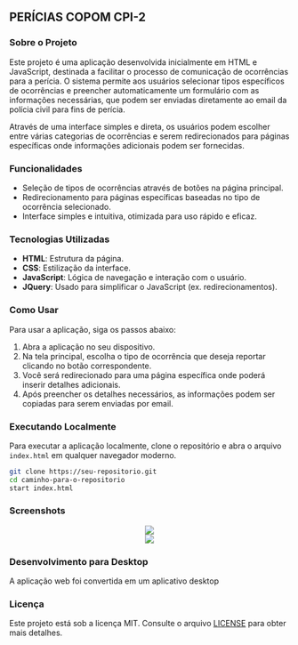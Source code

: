 ## PERÍCIAS COPOM CPI-2

### Sobre o Projeto

Este projeto é uma aplicação desenvolvida inicialmente em HTML e JavaScript, destinada a facilitar o processo de comunicação de ocorrências para a perícia. O sistema permite aos usuários selecionar tipos específicos de ocorrências e preencher automaticamente um formulário com as informações necessárias, que podem ser enviadas diretamente ao email da polícia civil para fins de perícia.

Através de uma interface simples e direta, os usuários podem escolher entre várias categorias de ocorrências e serem redirecionados para páginas específicas onde informações adicionais podem ser fornecidas.

### Funcionalidades

- Seleção de tipos de ocorrências através de botões na página principal.
- Redirecionamento para páginas específicas baseadas no tipo de ocorrência selecionado.
- Interface simples e intuitiva, otimizada para uso rápido e eficaz.

### Tecnologias Utilizadas

- **HTML**: Estrutura da página.
- **CSS**: Estilização da interface.
- **JavaScript**: Lógica de navegação e interação com o usuário.
- **JQuery**: Usado para simplificar o JavaScript (ex. redirecionamentos).

### Como Usar

Para usar a aplicação, siga os passos abaixo:

1. Abra a aplicação no seu dispositivo.
2. Na tela principal, escolha o tipo de ocorrência que deseja reportar clicando no botão correspondente.
3. Você será redirecionado para uma página específica onde poderá inserir detalhes adicionais.
4. Após preencher os detalhes necessários, as informações podem ser copiadas para serem enviadas por email.

### Executando Localmente

Para executar a aplicação localmente, clone o repositório e abra o arquivo `index.html` em qualquer navegador moderno.

```bash
git clone https://seu-repositorio.git
cd caminho-para-o-repositorio
start index.html
```

### Screenshots

<div align="center">
    <img src="https://github.com/alexandrefreitass/auxilio-texto/assets/109884524/c3dcef24-3449-410e-bdae-a8c9a0c5d71f" />
</div>
<div align="center">
    <img src="https://github.com/alexandrefreitass/auxilio-texto/assets/109884524/1deed432-0d22-42cc-8b97-16b126b8c8c0" />
</div>

### Desenvolvimento para Desktop

A aplicação web foi convertida em um aplicativo desktop

### Licença

Este projeto está sob a licença MIT. Consulte o arquivo <a href="https://github.com/alexandrefreitass/auxilio-texto/blob/master/LICENSE">LICENSE</a> para obter mais detalhes.